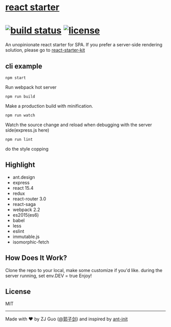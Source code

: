 # [react starter](https://facebook.github.io/react/)
[![build status](http://img.shields.io/travis/reactjs/react-redux/master.svg?style=flat-square)](http://www.guozj.com)
[![license](https://img.shields.io/github/license/mashape/apistatus.svg)]()
=========================

An unopinionate react starter for SPA.
If you prefer a server-side rendering solution, please go to [react-starter-kit](https://github.com/kriasoft/react-starter-kit)


## cli example

```
npm start
```
Run webpack hot server
```
npm run build
```
Make a production build with minification.
```
npm run watch
```
Watch the source change and reload when debugging with the server side(express.js here)

```
npm run lint
```
do the style copping


## Highlight

- ant.design
- express
- react 15.4
- redux
- react-router 3.0
- react-saga
- webpack 2.2
- es2015(es6)
- babel
- less
- eslint
- immutable.js
- isomorphic-fetch


## How Does It Work?

Clone the repo to your local, make some customize if you'd like.
during the server running, set env.DEV = true
Enjoy!

## License

MIT

---
Made with ♥ by ZJ Guo ([@郭子剑](http://www.weibo.com/111581118)) and inspired by [ant-init](https://github.com/ant-design/antd-init)
